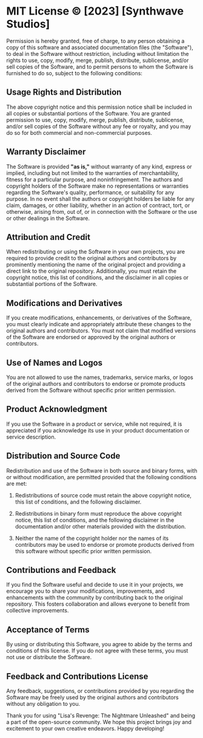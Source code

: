 # MIT License © [2023] [Synthwave Studios]

Permission is hereby granted, free of charge, to any person obtaining a copy of this software and associated documentation files (the "Software"), to deal in the Software without restriction, including without limitation the rights to use, copy, modify, merge, publish, distribute, sublicense, and/or sell copies of the Software, and to permit persons to whom the Software is furnished to do so, subject to the following conditions:

## Usage Rights and Distribution
The above copyright notice and this permission notice shall be included in all copies or substantial portions of the Software. You are granted permission to use, copy, modify, merge, publish, distribute, sublicense, and/or sell copies of the Software without any fee or royalty, and you may do so for both commercial and non-commercial purposes.

## Warranty Disclaimer
The Software is provided **"as is,"** without warranty of any kind, express or implied, including but not limited to the warranties of merchantability, fitness for a particular purpose, and noninfringement. The authors and copyright holders of the Software make no representations or warranties regarding the Software's quality, performance, or suitability for any purpose. In no event shall the authors or copyright holders be liable for any claim, damages, or other liability, whether in an action of contract, tort, or otherwise, arising from, out of, or in connection with the Software or the use or other dealings in the Software.

## Attribution and Credit
When redistributing or using the Software in your own projects, you are required to provide credit to the original authors and contributors by prominently mentioning the name of the original project and providing a direct link to the original repository. Additionally, you must retain the copyright notice, this list of conditions, and the disclaimer in all copies or substantial portions of the Software.

## Modifications and Derivatives
If you create modifications, enhancements, or derivatives of the Software, you must clearly indicate and appropriately attribute these changes to the original authors and contributors. You must not claim that modified versions of the Software are endorsed or approved by the original authors or contributors.

## Use of Names and Logos
You are not allowed to use the names, trademarks, service marks, or logos of the original authors and contributors to endorse or promote products derived from the Software without specific prior written permission.

## Product Acknowledgment
If you use the Software in a product or service, while not required, it is appreciated if you acknowledge its use in your product documentation or service description.

## Distribution and Source Code
Redistribution and use of the Software in both source and binary forms, with or without modification, are permitted provided that the following conditions are met:

1. Redistributions of source code must retain the above copyright notice, this list of conditions, and the following disclaimer.

2. Redistributions in binary form must reproduce the above copyright notice, this list of conditions, and the following disclaimer in the documentation and/or other materials provided with the distribution.

3. Neither the name of the copyright holder nor the names of its contributors may be used to endorse or promote products derived from this software without specific prior written permission.

## Contributions and Feedback
If you find the Software useful and decide to use it in your projects, we encourage you to share your modifications, improvements, and enhancements with the community by contributing back to the original repository. This fosters collaboration and allows everyone to benefit from collective improvements.

## Acceptance of Terms
By using or distributing this Software, you agree to abide by the terms and conditions of this license. If you do not agree with these terms, you must not use or distribute the Software.

## Feedback and Contributions License
Any feedback, suggestions, or contributions provided by you regarding the Software may be freely used by the original authors and contributors without any obligation to you.

Thank you for using "Lisa's Revenge: The Nightmare Unleashed" and being a part of the open-source community. We hope this project brings joy and excitement to your own creative endeavors. Happy developing!
